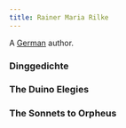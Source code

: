 ```yaml
---
title: Rainer Maria Rilke
---
```


A [German](../index.html) author.

### Dinggedichte

### The Duino Elegies

### The Sonnets to Orpheus

